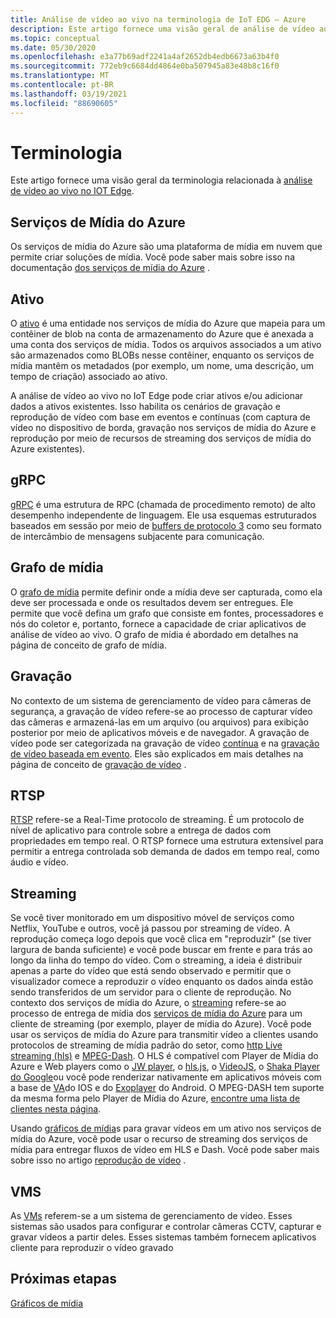 ```yaml
---
title: Análise de vídeo ao vivo na terminologia de IoT EDG – Azure
description: Este artigo fornece uma visão geral de análise de vídeo ao vivo na terminologia IoT Edge.
ms.topic: conceptual
ms.date: 05/30/2020
ms.openlocfilehash: e3a77b69adf2241a4af2652db4edb6673a63b4f0
ms.sourcegitcommit: 772eb9c6684dd4864e0ba507945a83e48b8c16f0
ms.translationtype: MT
ms.contentlocale: pt-BR
ms.lasthandoff: 03/19/2021
ms.locfileid: "88690605"
---
```

# <a name="terminology"></a>Terminologia

Este artigo fornece uma visão geral da terminologia relacionada à [análise de vídeo ao vivo no IOT Edge](overview.md).

## <a name="azure-media-services"></a>Serviços de Mídia do Azure

Os serviços de mídia do Azure são uma plataforma de mídia em nuvem que permite criar soluções de mídia. Você pode saber mais sobre isso na documentação [dos serviços de mídia do Azure](../latest/media-services-overview.md) .

## <a name="asset"></a>Ativo

O [ativo](../latest/assets-concept.md) é uma entidade nos serviços de mídia do Azure que mapeia para um contêiner de blob na conta de armazenamento do Azure que é anexada a uma conta dos serviços de mídia. Todos os arquivos associados a um ativo são armazenados como BLOBs nesse contêiner, enquanto os serviços de mídia mantêm os metadados (por exemplo, um nome, uma descrição, um tempo de criação) associado ao ativo.

A análise de vídeo ao vivo no IoT Edge pode criar ativos e/ou adicionar dados a ativos existentes. Isso habilita os cenários de gravação e reprodução de vídeo com base em eventos e contínuas (com captura de vídeo no dispositivo de borda, gravação nos serviços de mídia do Azure e reprodução por meio de recursos de streaming dos serviços de mídia do Azure existentes).

## <a name="grpc"></a>gRPC

[gRPC](https://grpc.io/docs/guides/) é uma estrutura de RPC (chamada de procedimento remoto) de alto desempenho independente de linguagem. Ele usa esquemas estruturados baseados em sessão por meio de [buffers de protocolo 3](https://developers.google.com/protocol-buffers/docs/proto3) como seu formato de intercâmbio de mensagens subjacente para comunicação.

## <a name="media-graph"></a>Grafo de mídia

O [grafo de mídia](media-graph-concept.md) permite definir onde a mídia deve ser capturada, como ela deve ser processada e onde os resultados devem ser entregues. Ele permite que você defina um grafo que consiste em fontes, processadores e nós do coletor e, portanto, fornece a capacidade de criar aplicativos de análise de vídeo ao vivo. O grafo de mídia é abordado em detalhes na página de conceito de grafo de mídia.

## <a name="recording"></a>Gravação

No contexto de um sistema de gerenciamento de vídeo para câmeras de segurança, a gravação de vídeo refere-se ao processo de capturar vídeo das câmeras e armazená-las em um arquivo (ou arquivos) para exibição posterior por meio de aplicativos móveis e de navegador. A gravação de vídeo pode ser categorizada na gravação de vídeo [contínua](continuous-video-recording-concept.md) e na [gravação de vídeo baseada em evento](event-based-video-recording-concept.md). Eles são explicados em mais detalhes na página de conceito de [gravação de vídeo](video-recording-concept.md) .

## <a name="rtsp"></a>RTSP

[RTSP](https://tools.ietf.org/html/rfc2326) refere-se a Real-Time protocolo de streaming. É um protocolo de nível de aplicativo para controle sobre a entrega de dados com propriedades em tempo real. O RTSP fornece uma estrutura extensível para permitir a entrega controlada sob demanda de dados em tempo real, como áudio e vídeo. 

## <a name="streaming"></a>Streaming

Se você tiver monitorado em um dispositivo móvel de serviços como Netflix, YouTube e outros, você já passou por streaming de vídeo. A reprodução começa logo depois que você clica em "reproduzir" (se tiver largura de banda suficiente) e você pode buscar em frente e para trás ao longo da linha do tempo do vídeo. Com o streaming, a ideia é distribuir apenas a parte do vídeo que está sendo observado e permitir que o visualizador comece a reproduzir o vídeo enquanto os dados ainda estão sendo transferidos de um servidor para o cliente de reprodução. No contexto dos serviços de mídia do Azure, o [streaming](https://en.wikipedia.org/wiki/Streaming_media) refere-se ao processo de entrega de mídia dos [serviços de mídia do Azure](../azure-media-player/azure-media-player-overview.md) para um cliente de streaming (por exemplo, player de mídia do Azure). Você pode usar os serviços de mídia do Azure para transmitir vídeo a clientes usando protocolos de streaming de mídia padrão do setor, como [http Live streaming (hls)](https://developer.apple.com/streaming/) e [MPEG-Dash](https://dashif.org/about/). O HLS é compatível com Player de Mídia do Azure e Web players como o [JW player](https://www.jwplayer.com/), o [hls.js](https://github.com/video-dev/hls.js/), o [VideoJS](https://videojs.com/), o [Shaka Player do Google](https://github.com/google/shaka-player)ou você pode renderizar nativamente em aplicativos móveis com a base de [VA](https://developer.apple.com/av-foundation/)do IOS e do [Exoplayer](https://github.com/google/ExoPlayer) do Android. O MPEG-DASH tem suporte da mesma forma pelo Player de Mídia do Azure, [encontre uma lista de clientes nesta página](https://dashif.org/clients/). 

Usando [gráficos de mídia](#media-graph)s para gravar vídeos em um ativo nos serviços de mídia do Azure, você pode usar o recurso de streaming dos serviços de mídia para entregar fluxos de vídeo em HLS e Dash. Você pode saber mais sobre isso no artigo [reprodução de vídeo](video-playback-concept.md) .

## <a name="vms"></a>VMS

As [VMs](https://en.wikipedia.org/wiki/Video_management_system) referem-se a um sistema de gerenciamento de vídeo. Esses sistemas são usados para configurar e controlar câmeras CCTV, capturar e gravar vídeos a partir deles. Esses sistemas também fornecem aplicativos cliente para reproduzir o vídeo gravado

## <a name="next-steps"></a>Próximas etapas

[Gráficos de mídia](media-graph-concept.md)
